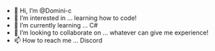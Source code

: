 - 👋 Hi, I’m @Domini-c
- 👀 I’m interested in ... learning how to code!
- 🌱 I’m currently learning ... C#
- 💞️ I’m looking to collaborate on ... whatever can give me experience!
- 📫 How to reach me ... Discord

<!---
Domini-c/Domini-c is a ✨ special ✨ repository because its `README.md` (this file) appears on your GitHub profile.
You can click the Preview link to take a look at your changes.
--->
